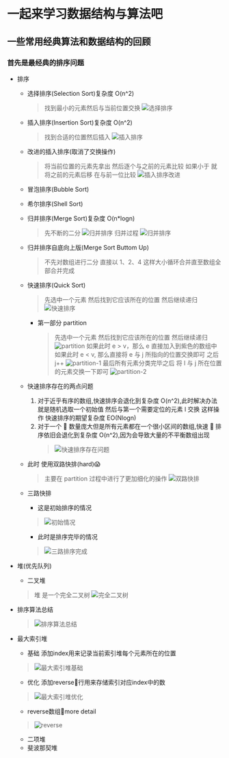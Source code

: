 # 一起来学习数据结构与算法吧

## 一些常用经典算法和数据结构的回顾

### 首先是最经典的排序问题

- 排序

  - 选择排序(Selection Sort)复杂度 O(n^2)

    > 找到最小的元素然后与当前位置交换
    > ![选择排序](./static/selection-sort.png)

  - 插入排序(Insertion Sort)复杂度 O(n^2)

    > 找到合适的位置然后插入
    > ![插入排序](./static/insertion-sort.png)

  - 改进的插入排序(取消了交换操作)

    > 将当前位置的元素先拿出 然后逐个与之前的元素比较 如果小于 就将之前的元素后移 在与前一位比较
    > ![插入排序改进](./static/insertion-sort-advanced.png)

  - 冒泡排序(Bubble Sort)

  - 希尔排序(Shell Sort)

  - 归并排序(Merge Sort)复杂度 O(n\*logn)

    > 先不断的二分
    > ![归并排序](./static/merge-sort.png)
    > 归并过程
    > ![归并排序](./static/merge-sort-detail.png)

  - 归并排序自底向上版(Merge Sort Buttom Up)

    > 不先对数组进行二分 直接以 1、2、4 这样大小循环合并直至数组全部合并完成

  - 快速排序(Quick Sort)

    > 先选中一个元素 然后找到它应该所在的位置 然后继续递归
    > ![快速排序](./static/quick-sort.png)

    - 第一部分 partition
      > 先选中一个元素 然后找到它应该所在的位置 然后继续递归
      > ![partition](./static/quick-sort-partition.png)
      > 如果此时 e > v，那么 e 直接加入到紫色的数组中  
      > 如果此时 e < v, 那么直接将 e 与 j 所指向的位置交换即可 之后 j++
      > ![partition-1](./static/quick-sort-partition-1.png)
      > 最后所有元素分类完毕之后 将 l 与 j 所在位置的元素交换一下即可
      > ![partition-2](./static/quick-sort-partition-2.png)

  - 快速排序存在的两点问题

    1. 对于近乎有序的数组,快速排序会退化到复杂度 O(n^2),此时解决办法就是随机选取一个初始值 然后与第一个需要定位的元素 l 交换 这样操作 快速排序的期望复杂度 EO(Nlogn)
    2. 对于一个  数量庞大但是所有元素都在一个很小区间的数组,快速  排序依旧会退化到复杂度 O(n^2),因为会导致大量的不平衡数组出现
       > ![快速排序存在问题](./static/quick-sort-problem.png)

  - 此时 使用双路快排(hard):scream:

    > 主要在 partition 过程中进行了更加细化的操作
    > ![双路快排](./static/quick-sort-two-way.png)

  - 三路快排
    - 这是初始排序的情况  
    > ![初始情况](./static/quick-sort-3-way.png)
    - 此时是排序完毕的情况
    > ![三路排序完成](./static/quick-sort-3-way-finish.png)

- 堆(优先队列)
  - 二叉堆
  > 堆 是一个完全二叉树
  > ![完全二叉树](./static/complete-bin-tree.png)

- 排序算法总结
  > ![排序算法总结](./static/sort-solution.png)
  
- 最大索引堆
  - 基础 添加index用来记录当前索引堆每个元素所在的位置
  > ![最大索引堆基础](./static/index-max-heap.png)
  - 优化 添加reverse行用来存储索引对应index中的数
  > ![最大索引堆优化](./static/index-maxheap-reverse.png)
  - reverse数组more detail
  > ![reverse](./static/reverse-detail.png)
  - 二项堆
  - 斐波那契堆
